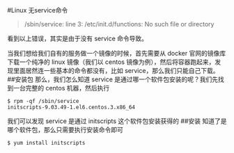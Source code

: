 #Linux 无service命令
>/sbin/service: line 3: /etc/init.d/functions: No such file or directory

看到以上错误，其实是由于没有 service 命令导致。

当我们想给我们自有的服务做一个镜像的时候，首先需要从 docker 官网的镜像库下载一个纯净的 linux 镜像（我们以 centos 镜像为例），然后将容器跑起来，发现里面居然连一些基本的命令都没有，比如 service，那么我们只能自己下载。
##安装包
那么，我们怎么知道 service 是通过哪一个软件包安装的呢？我们先找到一台完整的 centos 机器，然后执行

````
$ rpm -qf /sbin/service
initscripts-9.03.49-1.el6.centos.3.x86_64

````
我们可以发现 service 是通过 initscripts 这个软件包安装获得的
##安装
知道了是哪个软件包，那么只需要执行安装命令即可

```
$ yum install initscripts 
```
